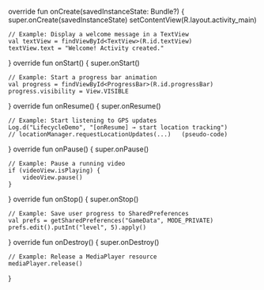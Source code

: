 override fun onCreate(savedInstanceState: Bundle?) {
    super.onCreate(savedInstanceState)
    setContentView(R.layout.activity_main)

    // Example: Display a welcome message in a TextView
    val textView = findViewById<TextView>(R.id.textView)
    textView.text = "Welcome! Activity created."
}
override fun onStart() {
    super.onStart()

    // Example: Start a progress bar animation
    val progress = findViewById<ProgressBar>(R.id.progressBar)
    progress.visibility = View.VISIBLE
}
override fun onResume() {
    super.onResume()

    // Example: Start listening to GPS updates
    Log.d("LifecycleDemo", "[onResume] → start location tracking")
    // locationManager.requestLocationUpdates(...)   (pseudo-code)
}
override fun onPause() {
    super.onPause()

    // Example: Pause a running video
    if (videoView.isPlaying) {
        videoView.pause()
    }
}
override fun onStop() {
    super.onStop()

    // Example: Save user progress to SharedPreferences
    val prefs = getSharedPreferences("GameData", MODE_PRIVATE)
    prefs.edit().putInt("level", 5).apply()
}
override fun onDestroy() {
    super.onDestroy()

    // Example: Release a MediaPlayer resource
    mediaPlayer.release()
}
